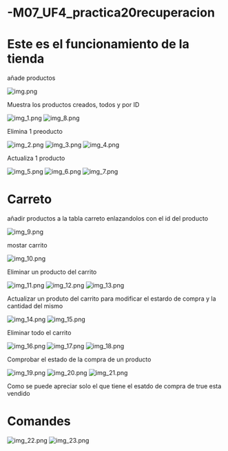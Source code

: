 # -M07_UF4_practica20recuperacion

# Este es el funcionamiento de la tienda
<p>añade productos</p>

![img.png](img.png)

<p>Muestra los productos creados, todos y por ID</p>

![img_1.png](img_1.png)
![img_8.png](img_8.png)

<p>Elimina 1 preoducto</p>

![img_2.png](img_2.png)
![img_3.png](img_3.png)
![img_4.png](img_4.png)

<p>Actualiza 1 producto</p>

![img_5.png](img_5.png)
![img_6.png](img_6.png)
![img_7.png](img_7.png)

# Carreto

<p>añadir productos a la tabla carreto enlazandolos con el id del producto</p>

![img_9.png](img_9.png)

<p>mostar carrito</p>

![img_10.png](img_10.png)

<p>Eliminar un producto del carrito</p>

![img_11.png](img_11.png)
![img_12.png](img_12.png)
![img_13.png](img_13.png)

<p>Actualizar un produto del carrito para modificar el estardo de compra y la cantidad del mismo</p>

![img_14.png](img_14.png)
![img_15.png](img_15.png)

<p>Eliminar todo el carrito</p>

![img_16.png](img_16.png)
![img_17.png](img_17.png)
![img_18.png](img_18.png)

<p>Comprobar el estado de la compra de un producto</p>

![img_19.png](img_19.png)
![img_20.png](img_20.png)
![img_21.png](img_21.png)

<p>Como se puede apreciar solo el que tiene el esatdo de compra de true esta vendido</p>

# Comandes

![img_22.png](img_22.png)
![img_23.png](img_23.png)

